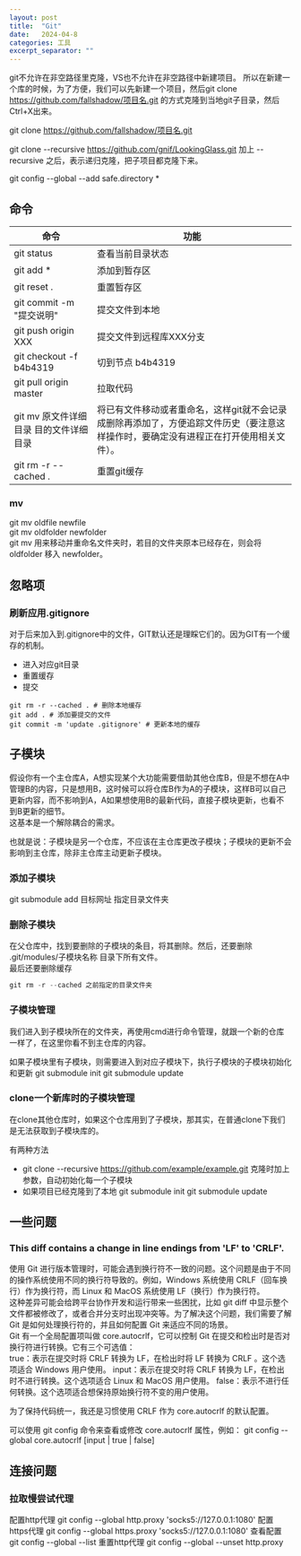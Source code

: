 ```yaml
---
layout: post
title:  "Git"
date:   2024-04-8
categories: 工具
excerpt_separator: ""
---
```


git不允许在非空路径里克隆，VS也不允许在非空路径中新建项目。
所以在新建一个库的时候，为了方便，我们可以先新建一个项目，然后git clone <https://github.com/fallshadow/项目名.git> 的方式克隆到当地git子目录，然后Ctrl+X出来。

git clone <https://github.com/fallshadow/项目名.git>

git clone --recursive https://github.com/gnif/LookingGlass.git
加上 --recursive 之后，表示递归克隆，把子项目都克隆下来。

git config --global --add safe.directory *

## 命令
| 命令                                   | 功能                                                                                                                                  |
| -------------------------------------- | ------------------------------------------------------------------------------------------------------------------------------------- |
| git status                             | 查看当前目录状态                                                                                                                      |
| git add \*                             | 添加到暂存区                                                                                                                          |
| git reset .                            | 重置暂存区                                                                                                                            |
| git commit -m "提交说明"               | 提交文件到本地                                                                                                                        |
| git push origin XXX                    | 提交文件到远程库XXX分支                                                                                                               |
| git checkout -f b4b4319                | 切到节点 b4b4319                                                                                                                      |
| git pull origin master                 | 拉取代码                                                                                                                              |
| git mv 原文件详细目录 目的文件详细目录 | 将已有文件移动或者重命名，这样git就不会记录成删除再添加了，方便追踪文件历史（要注意这样操作时，要确定没有进程正在打开使用相关文件）。 |
| git rm -r --cached .                   | 重置git缓存                                                                                                                           |


### mv
git mv oldfile newfile  
git mv oldfolder newfolder  
git mv 用来移动并重命名文件夹时，若目的文件夹原本已经存在，则会将 oldfolder 移入 newfolder。


## 忽略项
### 刷新应用.gitignore
对于后来加入到.gitignore中的文件，GIT默认还是理睬它们的。因为GIT有一个缓存的机制。

- 进入对应git目录
- 重置缓存
- 提交
  
```
git rm -r --cached . # 删除本地缓存
git add . # 添加要提交的文件
git commit -m 'update .gitignore' # 更新本地的缓存
```

## 子模块
假设你有一个主仓库A，A想实现某个大功能需要借助其他仓库B，但是不想在A中管理B的内容，只是想用B，这时候可以将仓库B作为A的子模块，这样B可以自己更新内容，而不影响到A，A如果想使用B的最新代码，直接子模块更新，也看不到B更新的细节。  
这基本是一个解除耦合的需求。

也就是说：子模块是另一个仓库，不应该在主仓库更改子模块；子模块的更新不会影响到主仓库，除非主仓库主动更新子模块。
### 添加子模块
git submodule add 目标网址 指定目录文件夹  

### 删除子模块
在父仓库中，找到要删除的子模块的条目，将其删除。然后，还要删除 .git/modules/子模块名称 目录下所有文件。  
最后还要删除缓存
```Cpp
git rm -r --cached 之前指定的目录文件夹
```
### 子模块管理
我们进入到子模块所在的文件夹，再使用cmd进行命令管理，就跟一个新的仓库一样了，在这里你看不到主仓库的内容。

如果子模块里有子模块，则需要进入到对应子模块下，执行子模块的子模块初始化和更新
git submodule init 
git submodule update

### clone一个新库时的子模块管理
在clone其他仓库时，如果这个仓库用到了子模块，那其实，在普通clone下我们是无法获取到子模块库的。

有两种方法
- git clone --recursive https://github.com/example/example.git 克隆时加上参数，自动初始化每一个子模块
- 如果项目已经克隆到了本地
git submodule init 
git submodule update



## 一些问题
### This diff contains a change in line endings from 'LF' to 'CRLF'.
使用 Git 进行版本管理时，可能会遇到换行符不一致的问题。这个问题是由于不同的操作系统使用不同的换行符导致的。例如，Windows 系统使用 CRLF（回车换行）作为换行符，而 Linux 和 MacOS 系统使用 LF（换行）作为换行符。  
这种差异可能会给跨平台协作开发和运行带来一些困扰，比如 git diff 中显示整个文件都被修改了，或者合并分支时出现冲突等。为了解决这个问题，我们需要了解 Git 是如何处理换行符的，并且如何配置 Git 来适应不同的场景。  
Git 有一个全局配置项叫做 core.autocrlf，它可以控制 Git 在提交和检出时是否对换行符进行转换。它有三个可选值：  
true：表示在提交时将 CRLF 转换为 LF，在检出时将 LF 转换为 CRLF 。这个选项适合 Windows 用户使用。
input：表示在提交时将 CRLF 转换为 LF，在检出时不进行转换。这个选项适合 Linux 和 MacOS 用户使用。
false：表示不进行任何转换。这个选项适合想保持原始换行符不变的用户使用。

为了保持代码统一，我还是习惯使用 CRLF 作为 core.autocrlf 的默认配置。

可以使用 git config 命令来查看或修改 core.autocrlf 属性，例如：
git config --global core.autocrlf [input | true | false]

## 连接问题
### 拉取慢尝试代理
配置http代理
git config --global http.proxy 'socks5://127.0.0.1:1080' 
配置https代理
git config --global https.proxy 'socks5://127.0.0.1:1080'
查看配置
git config --global --list
重置http代理
git config --global --unset http.proxy